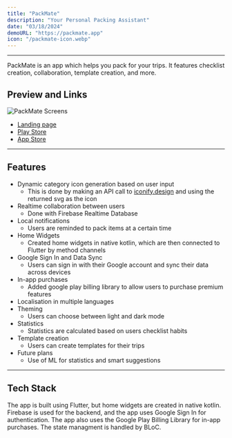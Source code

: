 ```yaml
---
title: "PackMate"
description: "Your Personal Packing Assistant"
date: "03/18/2024"
demoURL: "https://packmate.app"
icon: "/packmate-icon.webp"
---
```


---
PackMate is an app which helps you pack for your trips. It features checklist creation, collaboration, template creation, and more. 
 
## Preview and Links

![PackMate Screens](/artboard.png)

- [Landing page](https://packmate.app)
- [Play Store](https://play.google.com/store/apps/details?id=com.ouji.packmate)
- [App Store](https://apps.apple.com/us/app/packmate-travel-packing-list/id6554002570)

--- 
## Features

- Dynamic category icon generation based on user input
    - This is done by making an API call to [iconify.design](https://iconify.design) and using the returned svg as the icon
- Realtime collaboration between users
    - Done with Firebase Realtime Database
- Local notifications
    - Users are reminded to pack items at a certain time
- Home Widgets
    - Created home widgets in native kotlin, which are then connected to Flutter by method channels
- Google Sign In and Data Sync
    - Users can sign in with their Google account and sync their data across devices
- In-app purchases
    - Added google play billing library to allow users to purchase premium features
- Localisation in multiple languages
- Theming
    - Users can choose between light and dark mode
- Statistics
    - Statistics are calculated based on users checklist habits
- Template creation
    - Users can create templates for their trips
- Future plans
    - Use of ML for statistics and smart suggestions

---
## Tech Stack

The app is built using Flutter, but home widgets are created in native kotlin. Firebase is used for the backend, and the app uses Google Sign In for authentication. The app also uses the Google Play Billing Library for in-app purchases. The state managment is handled by BLoC.


 

